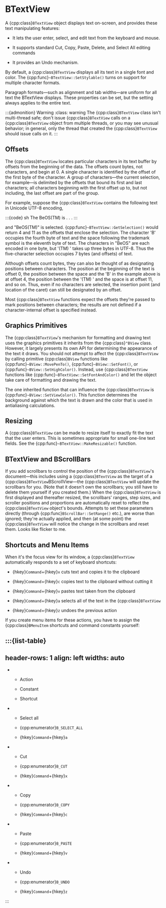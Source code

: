 # BTextView

A {cpp:class}`BTextView` object displays text on-screen, and provides
these text manipulating features:

- It lets the user enter, select, and edit text from the keyboard and mouse.

- It supports standard Cut, Copy, Paste, Delete, and Select All editing
commands

- It provides an Undo mechanism.

By default, a {cpp:class}`BTextView` displays all its text in a single
font and color. The {cpp:func}`~BTextView::SetStylable()` turns on support
for multiple character formats.

Paragraph formats—such as alignment and tab widths—are uniform for all
text the BTextView displays. These properties can be set, but the setting
always applies to the entire text.

:::{admonition} Warning
:class: warning
The {cpp:class}`BTextView` class isn't multi-thread safe; don't issue
{cpp:class}`BTextView` calls on a {cpp:class}`BTextView` object from
multiple threads, or you may see unusual behavior; in general, only the
thread that created the {cpp:class}`BTextView` should issue calls on it.
:::

## Offsets

The {cpp:class}`BTextView` locates particular characters in its text
buffer by offsets from the beginning of the data. The offsets count bytes,
not characters, and begin at 0. A single character is identified by the
offset of the first byte of the character. A group of characters—the
current selection, for example—is delimited by the offsets that bound its
first and last characters; all characters beginning with the first offset
up to, but not including, the last offset are part of the group.

For example, suppose the {cpp:class}`BTextView` contains the following
text in Unicode UTF-8 encoding,

:::{code} sh
The BeOS(TM) is . . .
:::

and "BeOS(TM)" is selected. {cpp:func}`~BTextView::GetSelection()` would
return 4 and 11 as the offsets that enclose the selection. The character
'B' occupies the fourth byte of text and the space following the trademark
symbol is the eleventh byte of text. The characters in "BeOS" are each
encoded in one byte, but '(TM) ' takes up three bytes in UTF-8. Thus the
five-character selection occupies 7 bytes (and offsets) of text.

Although offsets count bytes, they can also be thought of as designating
positions between characters. The position at the beginning of the text is
offset 0, the position between the space and the 'B' in the example above
is at offset 4, the position between the '(TM) ' and the space is at offset
11, and so on. Thus, even if no characters are selected, the insertion
point (and location of the caret) can still be designated by an offset.

Most {cpp:class}`BTextView` functions expect the offsets they're passed to
mark positions between characters; the results are not defined if a
character-internal offset is specified instead.

## Graphics Primitives

The {cpp:class}`BTextView`'s mechanism for formatting and drawing text
uses the graphics primitives it inherits from the {cpp:class}`"BView`
class. However, it largely presents its own API for determining the
appearance of the text it draws. You should not attempt to affect the
{cpp:class}`BTextView` by calling primitive {cpp:class}`BView` functions
like {cpp:func}`~BView::MovePenTo()`, {cpp:func}`~BView::SetFont()`, or
{cpp:func}`~BView::SetHighColor()`. Instead, use {cpp:class}`BTextView`
functions like {cpp:func}`~BTextView::SetFontAndColor()` and let the object
take care of formatting and drawing the text.

The one inherited function that can influence the {cpp:class}`BTextView`
is {cpp:func}`~BView::SetViewColor()`. This function determines the
background against which the text is drawn and the color that is used in
antialiasing calculations.

## Resizing

A {cpp:class}`BTextView` can be made to resize itself to exactly fit the
text that the user enters. This is sometimes appropriate for small one-line
text fields. See the {cpp:func}`~BTextView::MakeResizable()` function.

## BTextView and BScrollBars

If you add scrollbars to control the position of the
{cpp:class}`BTextView`'s document—this includes using a
{cpp:class}`BTextView` as the target of a
{cpp:class}`BTextView`BScrollView—the {cpp:class}`BTextView` will update
the scrollbars for you. (Note that it doesn't own the scrollbars; you still
have to delete them yourself if you created them.) When the
{cpp:class}`BTextView` is first displayed and thereafter resized, the
scrollbars' ranges, step sizes, and scroller positions and proportions are
automatically reset to reflect the {cpp:class}`BTextView` object's bounds.
Attempts to set these parameters directly (through
{cpp:func}`BScrollBar::SetRange()` etc.), are worse than ignored; they're
actually applied, and then (at some point) the {cpp:class}`BTextView` will
notice the change in the scrollbars and reset them. Looks like flicker to
me.

## Shortcuts and Menu Items

When it's the focus view for its window, a {cpp:class}`BTextView`
automatically responds to a set of keyboard shortcuts:

- {hkey}`Command`+{hkey}`x` cuts text and copies it to the clipboard

- {hkey}`Command`+{hkey}`c` copies text to the clipboard without cutting it

- {hkey}`Command`+{hkey}`v` pastes text taken from the clipboard

- {hkey}`Command`+{hkey}`a` selects all of the text in the
{cpp:class}`BTextView`

- {hkey}`Command`+{hkey}`z` undoes the previous action

If you create menu items for these actions, you have to assign the
{cpp:class}`BMenuItem` shortcuts and command constants yourself:

:::{list-table}
---
header-rows: 1
align: left
widths: auto
---
-
	- Action

	- Constant

	- Shortcut

-
	- Select all

	- {cpp:enumerator}`B_SELECT_ALL`

	- {hkey}`Command`+{hkey}`a`

-
	- Cut

	- {cpp:enumerator}`B_CUT`

	- {hkey}`Command`+{hkey}`x`

-
	- Copy

	- {cpp:enumerator}`B_COPY`

	- {hkey}`Command`+{hkey}`c`

-
	- Paste

	- {cpp:enumerator}`B_PASTE`

	- {hkey}`Command`+{hkey}`v`

-
	- Undo

	- {cpp:enumerator}`B_UNDO`

	- {hkey}`Command`+{hkey}`z`


:::
